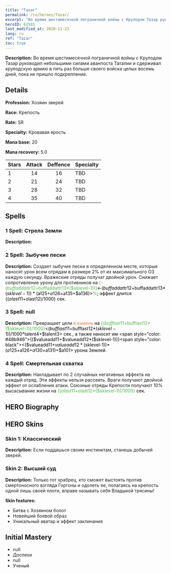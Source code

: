 ```yaml
---
title: "Tazar"
permalink: /ru/heroes/Tazar/
excerpt: "Во время шестимесячной пограничной войны с Крулодом Тазар руководил небольшими силами аванпоста Таталии и сдерживал крулодскую армию в пять раз больше своего войска целых восемь дней, пока не пришло подкрепление."
heroID: 61501
last_modified_at: 2020-11-23
lang: ru
ref: "Tazar"
toc: true
---
```

 **Description:** Во время шестимесячной пограничной войны с Крулодом Тазар руководил небольшими силами аванпоста Таталии и сдерживал крулодскую армию в пять раз больше своего войска целых восемь дней, пока не пришло подкрепление.
## Details
 **Profession:** Хозяин зверей

 **Race:** Крепость

 **Rate:** SR

 **Specialty:** Кровавая ярость

 **Mana base:** 20

 **Mana recovery:** 5.0


  | Stars   |     Attack     |    Deffence    |      Specialty     |
  |---------|:---------------:|:---------------:|--------------------|
  |    1    | 14 | 16 | TBD |
  |    2    | 21 | 24 | TBD |
  |    3    | 28 | 32 | TBD |
  |    4    | 35 | 40 | TBD |

## Spells
### 1 Spell: Стрела Земли
 **Description:** 

### 2 Spell: Зыбучие пески
 **Description:** Создает зыбучие пески в определенном месте, которые наносят урон всем отрядам в размере 2% от их максимального ОЗ каждую секунду. Вражеские отряды получат двойной урон. Снижает сопротивление урону для противников на <span style="color: #48b946">{-($buffaddattr12+$buffaddattr13*($sklevel-1))}<span style="color: black"><-($buffaddattr12+$buffaddattr13*($sklevel-1))*($a125+$a126+$a135+$a136)><span style="color: #48b946">%<span style="color: black">; эффект длится {($olast11+$olast12)/1000} сек.

### 3 Spell: null
 **Description:** Превращает цели <span style="color: #e07c44">в камень<span style="color: black"> на <span style="color: #48b946">{($bufflast11+$bufflast12*($sklevel-1))/1000}<span style="color: black"><($bufflast11+$bufflast12*($sklevel-1))/1000*$talent4+$talent3> сек., а также наносит им <span style="color: #48b946">{($valueadd11+$valueadd12*($sklevel-1))}<span style="color: black"><($valueadd11+$valueadd12*($sklevel-1))*($a125+$a126+$a130+$a131)+$a101> урона Землей.

### 4 Spell: Смертельная схватка
 **Description:** Накладывает по 2 случайных негативных эффекта на каждый отряд. Эти эффекты нельзя рассеять. Враги получают двойной эффект от ослабления атаки. Союзные отряды Крепости получают 10% высасывание жизни на <span style="color: #48b946">{($olast11+$olast12*($sklevel-1))/1000}<span style="color: black"> сек.


## HERO Biography

## HERO Skins
### Skin 1: **Классический**

 **Description:** Если поддашься своим инстинктам, станешь добычей зверей.


### Skin 2: **Высший суд**

 **Description:** Только тот храбрец, кто сможет выстоять против смертоносного взгляда Горгоны и одолеть ее, полагаясь на крепость одной лишь своей плоти, вправе называть себя Владыкой трясины! 

 **Skin features:** 

   - Битва с Хозяином болот
   - Новейший боевой образ
   - Уникальный аватар и эффект заклинания


## Initial Mastery
   - null
   - Доспехи
   - null
   - Ученый
